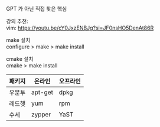 GPT 가 아닌 직접 찾은 핵심  

강의 추천:  
vim: https://youtu.be/cY0JxzENBJg?si=JF0nsHO5DenAt86R  

  
make 설치  
configure > make > make install  
  
cmake 설치  
cmake > make install  
  
|패키지|온라인|오프라인|
|------|---|---|
|우분투|apt-get|dpkg|
|레드햇|yum|rpm|
|수세|zypper|YaST| 

